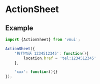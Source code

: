 ActionSheet
================================

## Example

```js
import {ActionSheet} from 'vmui';

ActionSheet({
    '拨打电话 1234512345': function(){
        location.href = 'tel:1234512345'
    },

    'xxx': function(){}
});
```